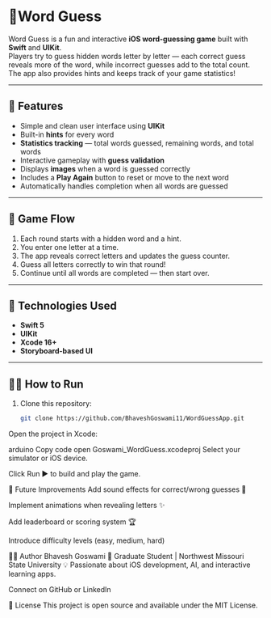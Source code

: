 # 🎯Word Guess

Word Guess is a fun and interactive **iOS word-guessing game** built with **Swift** and **UIKit**.  
Players try to guess hidden words letter by letter — each correct guess reveals more of the word, while incorrect guesses add to the total count.  
The app also provides hints and keeps track of your game statistics!

---

## 🧩 Features

- Simple and clean user interface using **UIKit**
- Built-in **hints** for every word  
- **Statistics tracking** — total words guessed, remaining words, and total words  
- Interactive gameplay with **guess validation**  
- Displays **images** when a word is guessed correctly  
- Includes a **Play Again** button to reset or move to the next word  
- Automatically handles completion when all words are guessed

---

## 📱 Game Flow

1. Each round starts with a hidden word and a hint.  
2. You enter one letter at a time.  
3. The app reveals correct letters and updates the guess counter.  
4. Guess all letters correctly to win that round!  
5. Continue until all words are completed — then start over.

---

## 🧰 Technologies Used

- **Swift 5**
- **UIKit**
- **Xcode 16+**
- **Storyboard-based UI**

---

## 🧑‍💻 How to Run

1. Clone this repository:
   ```bash
   git clone https://github.com/BhaveshGoswami11/WordGuessApp.git
Open the project in Xcode:

arduino
Copy code
open Goswami_WordGuess.xcodeproj
Select your simulator or iOS device.

Click Run ▶️ to build and play the game.


🧾 Future Improvements
Add sound effects for correct/wrong guesses 🎵

Implement animations when revealing letters ✨

Add leaderboard or scoring system 🏆

Introduce difficulty levels (easy, medium, hard)

👨‍💻 Author
Bhavesh Goswami
📍 Graduate Student | Northwest Missouri State University
💡 Passionate about iOS development, AI, and interactive learning apps.

Connect on GitHub or LinkedIn

📜 License
This project is open source and available under the MIT License.




